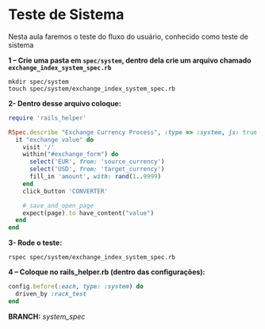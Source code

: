 # Teste de Sistema

Nesta aula faremos o teste do fluxo do usuário, conhecido como teste de sistema



**1 – Crie uma pasta em `spec/system`, dentro dela crie um arquivo chamado `exchange_index_system_spec.rb`**

```shell
mkdir spec/system
touch spec/system/exchange_index_system_spec.rb
```



**2- Dentro desse arquivo coloque:**

```ruby
require 'rails_helper'

RSpec.describe "Exchange Currency Process", :type => :system, js: true do
  it "exchange value" do
    visit '/'
    within("#exchange_form") do
      select('EUR', from: 'source_currency')
      select('USD', from: 'target_currency')
      fill_in 'amount', with: rand(1..9999)
    end
    click_button 'CONVERTER'

    # save_and_open_page
    expect(page).to have_content("value")
  end
end
```



**3- Rode o teste:**

```shell
rspec spec/system/exchange_index_system_spec.rb
```



**4 – Coloque no rails_helper.rb (dentro das configurações):**

```ruby
config.before(:each, type: :system) do
  driven_by :rack_test
end
```



**BRANCH:** *system_spec*